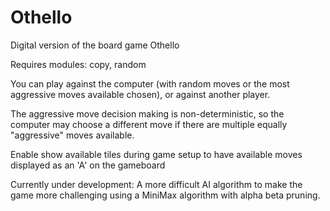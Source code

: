 # Othello
Digital version of the board game Othello

Requires modules: copy, random

You can play against the computer (with random moves or the most aggressive moves available chosen), or against another player.

The aggressive move decision making is non-deterministic, so the computer may choose a different move if there are multiple equally
"aggressive" moves available.

Enable show available tiles during game setup to have available moves displayed as an 'A' on the gameboard

Currently under development: A more difficult AI algorithm to make the game more challenging using a MiniMax algorithm with alpha
beta pruning.
